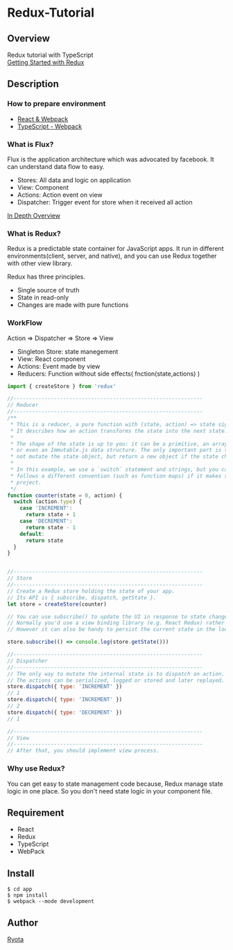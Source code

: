 # Redux-Tutorial

## Overview
Redux tutorial with TypeScript  
[Getting Started with Redux](https://redux.js.org/introduction/getting-started)

## Description

### How to prepare environment
- [React & Webpack](https://www.typescriptlang.org/docs/handbook/react-&-webpack.html)
- [TypeScript - Webpack](https://webpack.js.org/guides/typescript/)

### What is Flux?
Flux is the application architecture which was advocated by facebook. It can understand data flow to easy. 
- Stores: All data and logic on application
- View: Component
- Actions: Action event on view
- Dispatcher: Trigger event for store when it received all action

[In Depth Overview](https://facebook.github.io/flux/docs/in-depth-overview.html)


### What is Redux?
Redux is a predictable state container for JavaScript apps.  It run in different environments(client, server, and native), and you can use Redux together with other view library.


Redux has three principles.
- Single source of truth
- State in read-only
- Changes are made with pure functions


### WorkFlow
Action => Dispatcher => Store => View

- Singleton Store: state manegement
- View: React component
- Actions: Event made by view
- Reducers: Function without side effects( fnction(state,actions) )

```JavaScript
import { createStore } from 'redux'

//-------------------------------------------------------------
// Reducer
//-------------------------------------------------------------
/**
 * This is a reducer, a pure function with (state, action) => state signature.
 * It describes how an action transforms the state into the next state.
 *
 * The shape of the state is up to you: it can be a primitive, an array, an object,
 * or even an Immutable.js data structure. The only important part is that you should
 * not mutate the state object, but return a new object if the state changes.
 *
 * In this example, we use a `switch` statement and strings, but you can use a helper that
 * follows a different convention (such as function maps) if it makes sense for your
 * project.
 */
function counter(state = 0, action) {
  switch (action.type) {
    case 'INCREMENT':
      return state + 1
    case 'DECREMENT':
      return state - 1
    default:
      return state
  }
}


//-------------------------------------------------------------
// Store
//-------------------------------------------------------------
// Create a Redux store holding the state of your app.
// Its API is { subscribe, dispatch, getState }.
let store = createStore(counter)

// You can use subscribe() to update the UI in response to state changes.
// Normally you'd use a view binding library (e.g. React Redux) rather than subscribe() directly.
// However it can also be handy to persist the current state in the localStorage.

store.subscribe(() => console.log(store.getState()))

//-------------------------------------------------------------
// Dispatcher
//-------------------------------------------------------------
// The only way to mutate the internal state is to dispatch an action.
// The actions can be serialized, logged or stored and later replayed.
store.dispatch({ type: 'INCREMENT' })
// 1
store.dispatch({ type: 'INCREMENT' })
// 2
store.dispatch({ type: 'DECREMENT' })
// 1

//-------------------------------------------------------------
// View 
//-------------------------------------------------------------
// After that, you should implement view process.

```

### Why use Redux?
You can get easy to state management code because, Redux manage state logic in one place. So you don't need state logic in your component file.


## Requirement
- React
- Redux
- TypeScript
- WebPack

## Install
```
$ cd app
$ npm install
$ webpack --mode development
```

## Author
[Ryota](https://www.developer-ryota.com/)
